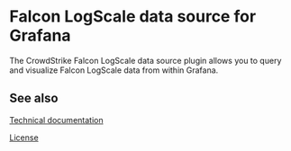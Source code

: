 # Falcon LogScale data source for Grafana

The CrowdStrike Falcon LogScale data source plugin allows you to query and visualize Falcon LogScale data from within Grafana.

## See also

[Technical documentation](https://grafana.com/docs/plugins/grafana-falconlogscale-datasource/latest/)

[License](https://github.com/grafana/falconlogscale-datasource/blob/main/LICENSE)
